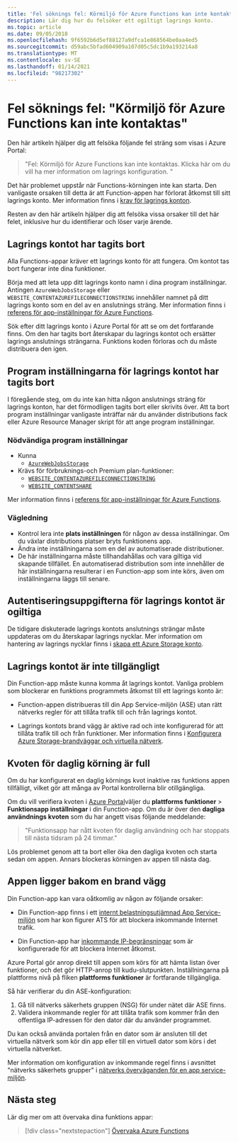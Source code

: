 ```yaml
---
title: 'Fel söknings fel: Körmiljö för Azure Functions kan inte kontaktas'
description: Lär dig hur du felsöker ett ogiltigt lagrings konto.
ms.topic: article
ms.date: 09/05/2018
ms.openlocfilehash: 9f6592b6d5ef88127a9dfca1e868564be0aa4ed5
ms.sourcegitcommit: d59abc5bfad604909a107d05c5dc1b9a193214a8
ms.translationtype: MT
ms.contentlocale: sv-SE
ms.lasthandoff: 01/14/2021
ms.locfileid: "98217302"
---
```

# <a name="troubleshoot-error-azure-functions-runtime-is-unreachable"></a>Fel söknings fel: "Körmiljö för Azure Functions kan inte kontaktas"

Den här artikeln hjälper dig att felsöka följande fel sträng som visas i Azure Portal:

> "Fel: Körmiljö för Azure Functions kan inte kontaktas. Klicka här om du vill ha mer information om lagrings konfiguration. "

Det här problemet uppstår när Functions-körningen inte kan starta. Den vanligaste orsaken till detta är att Function-appen har förlorat åtkomst till sitt lagrings konto. Mer information finns i [krav för lagrings konton](storage-considerations.md#storage-account-requirements).

Resten av den här artikeln hjälper dig att felsöka vissa orsaker till det här felet, inklusive hur du identifierar och löser varje ärende.

## <a name="storage-account-was-deleted"></a>Lagrings kontot har tagits bort

Alla Functions-appar kräver ett lagrings konto för att fungera. Om kontot tas bort fungerar inte dina funktioner.

Börja med att leta upp ditt lagrings konto namn i dina program inställningar. Antingen `AzureWebJobsStorage` eller `WEBSITE_CONTENTAZUREFILECONNECTIONSTRING` innehåller namnet på ditt lagrings konto som en del av en anslutnings sträng. Mer information finns i [referens för app-inställningar för Azure Functions](./functions-app-settings.md#azurewebjobsstorage).

Sök efter ditt lagrings konto i Azure Portal för att se om det fortfarande finns. Om den har tagits bort återskapar du lagrings kontot och ersätter lagrings anslutnings strängarna. Funktions koden förloras och du måste distribuera den igen.

## <a name="storage-account-application-settings-were-deleted"></a>Program inställningarna för lagrings kontot har tagits bort

I föregående steg, om du inte kan hitta någon anslutnings sträng för lagrings konton, har det förmodligen tagits bort eller skrivits över. Att ta bort program inställningar vanligaste inträffar när du använder distributions fack eller Azure Resource Manager skript för att ange program inställningar.

### <a name="required-application-settings"></a>Nödvändiga program inställningar

* Kunna
    * [`AzureWebJobsStorage`](./functions-app-settings.md#azurewebjobsstorage)
* Krävs för förbruknings-och Premium plan-funktioner:
    * [`WEBSITE_CONTENTAZUREFILECONNECTIONSTRING`](./functions-app-settings.md)
    * [`WEBSITE_CONTENTSHARE`](./functions-app-settings.md)

Mer information finns i [referens för app-inställningar för Azure Functions](./functions-app-settings.md).

### <a name="guidance"></a>Vägledning

* Kontrol lera inte **plats inställningen** för någon av dessa inställningar. Om du växlar distributions platser bryts funktionens app.
* Ändra inte inställningarna som en del av automatiserade distributioner.
* De här inställningarna måste tillhandahållas och vara giltiga vid skapande tillfället. En automatiserad distribution som inte innehåller de här inställningarna resulterar i en Function-app som inte körs, även om inställningarna läggs till senare.

## <a name="storage-account-credentials-are-invalid"></a>Autentiseringsuppgifterna för lagrings kontot är ogiltiga

De tidigare diskuterade lagrings kontots anslutnings strängar måste uppdateras om du återskapar lagrings nycklar. Mer information om hantering av lagrings nycklar finns i [skapa ett Azure Storage konto](../storage/common/storage-account-create.md).

## <a name="storage-account-is-inaccessible"></a>Lagrings kontot är inte tillgängligt

Din Function-app måste kunna komma åt lagrings kontot. Vanliga problem som blockerar en funktions programmets åtkomst till ett lagrings konto är:

* Function-appen distribueras till din App Service-miljön (ASE) utan rätt nätverks regler för att tillåta trafik till och från lagrings kontot.

* Lagrings kontots brand vägg är aktive rad och inte konfigurerad för att tillåta trafik till och från funktioner. Mer information finns i [Konfigurera Azure Storage-brandväggar och virtuella nätverk](../storage/common/storage-network-security.md?toc=%2fazure%2fstorage%2ffiles%2ftoc.json).

## <a name="daily-execution-quota-is-full"></a>Kvoten för daglig körning är full

Om du har konfigurerat en daglig körnings kvot inaktive ras funktions appen tillfälligt, vilket gör att många av Portal kontrollerna blir otillgängliga. 

Om du vill verifiera kvoten i [Azure Portal](https://portal.azure.com)väljer du **plattforms funktioner**  >  **Funktionsapp inställningar** i din Function-app. Om du är över den **dagliga användnings kvoten** som du har angett visas följande meddelande:

  > "Funktionsapp har nått kvoten för daglig användning och har stoppats till nästa tidsram på 24 timmar."

Lös problemet genom att ta bort eller öka den dagliga kvoten och starta sedan om appen. Annars blockeras körningen av appen till nästa dag.

## <a name="app-is-behind-a-firewall"></a>Appen ligger bakom en brand vägg

Din Function-app kan vara oåtkomlig av någon av följande orsaker:

* Din Function-app finns i ett [internt belastningsutjämnad App Service-miljön](../app-service/environment/create-ilb-ase.md) som har kon figurer ATS för att blockera inkommande Internet trafik.

* Din Function-app har [inkommande IP-begränsningar](functions-networking-options.md#inbound-access-restrictions) som är konfigurerade för att blockera Internet åtkomst. 

Azure Portal gör anrop direkt till appen som körs för att hämta listan över funktioner, och det gör HTTP-anrop till kudu-slutpunkten. Inställningarna på plattforms nivå på fliken **plattforms funktioner** är fortfarande tillgängliga.

Så här verifierar du din ASE-konfiguration:
1. Gå till nätverks säkerhets gruppen (NSG) för under nätet där ASE finns.
1. Validera inkommande regler för att tillåta trafik som kommer från den offentliga IP-adressen för den dator där du använder programmet. 
   
Du kan också använda portalen från en dator som är ansluten till det virtuella nätverk som kör din app eller till en virtuell dator som körs i det virtuella nätverket. 

Mer information om konfiguration av inkommande regel finns i avsnittet "nätverks säkerhets grupper" i [nätverks överväganden för en app service-miljön](../app-service/environment/network-info.md#network-security-groups).

## <a name="next-steps"></a>Nästa steg

Lär dig mer om att övervaka dina funktions appar:

> [!div class="nextstepaction"]
> [Övervaka Azure Functions](functions-monitoring.md)
